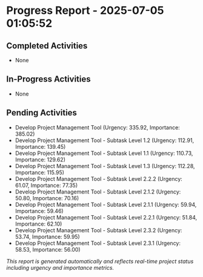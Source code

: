 # Progress Report - 2025-07-05 01:05:52

## Completed Activities
- None

## In-Progress Activities
- None

## Pending Activities
- Develop Project Management Tool (Urgency: 335.92, Importance: 385.02)
- Develop Project Management Tool - Subtask Level 1.2 (Urgency: 112.91, Importance: 139.45)
- Develop Project Management Tool - Subtask Level 1.1 (Urgency: 110.73, Importance: 129.62)
- Develop Project Management Tool - Subtask Level 1.3 (Urgency: 112.28, Importance: 115.95)
- Develop Project Management Tool - Subtask Level 2.2.2 (Urgency: 61.07, Importance: 77.35)
- Develop Project Management Tool - Subtask Level 2.1.2 (Urgency: 50.80, Importance: 70.16)
- Develop Project Management Tool - Subtask Level 2.1.1 (Urgency: 59.94, Importance: 59.46)
- Develop Project Management Tool - Subtask Level 2.2.1 (Urgency: 51.84, Importance: 62.10)
- Develop Project Management Tool - Subtask Level 2.3.2 (Urgency: 53.74, Importance: 59.95)
- Develop Project Management Tool - Subtask Level 2.3.1 (Urgency: 58.53, Importance: 56.00)

*This report is generated automatically and reflects real-time project status including urgency and importance metrics.*
